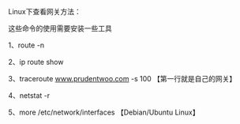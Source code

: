 Linux下查看网关方法：

这些命令的使用需要安装一些工具

1、route -n

2、ip route show

3、traceroute www.prudentwoo.com -s 100 【第一行就是自己的网关】

4、netstat -r

5、more /etc/network/interfaces 【Debian/Ubuntu Linux】

